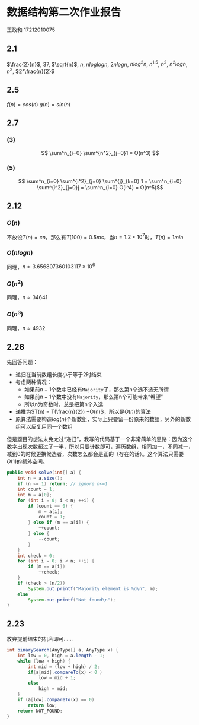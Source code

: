 # 数据结构第二次作业报告

王政和 17212010075

## 2.1

$\frac{2}{n}$, $37$, $\sqrt{n}$, $n$, $nloglogn$, $2nlogn$, $n log^2n$, $n^{1.5}$, $n^2$, $n^2logn$, $n^3$, $2^\frac{n}{2}$

## 2.5
$f(n) = cos(n)$
$g(n) = sin(n)$

## 2.7

### (3)

$$ \sum^n_{i=0} \sum^{n^2}_{j=0}1 = O(n^3) $$

### (5)

$$ \sum^n_{i=0} \sum^{i^2}_{j=0} \sum^{j}_{k=0} 1 = \sum^n_{i=0} \sum^{i^2}_{j=0}j = \sum^n_{i=0} O(i^4) = O(n^5)$$

## 2.12

### $O(n)$
不放设$T(n) = cn$，那么有$T(100) = 0.5ms$，当$n=1.2×10^7$时，$T(n)=1min$

### $O(nlogn)$
同理，$n\approx 3.656807360103117×10^6$

### $O(n^2)$
同理，$n\approx 34641$

### $O(n^3)$
同理，$n\approx 4932$

## 2.26
先回答问题：

* 递归在当前数组长度小于等于2时结束
* 考虑两种情况：
    * 如果前$n-1$个数中已经有`Majority`了，那么第n个选不选无所谓
    * 如果前$n-1$个数中没有`Majority`，那么第n个可能带来“希望”
    * 所以n为奇数时，总是把第n个入选
* 递推为$T(n) = T(\frac{n}{2}) +O(n)$，所以是$O(n)$的算法
* 原算法需要构造$log(n)$个新数组，实际上只要留一份原来的数组，另外的新数组可以反复用同一个数组

但是题目的想法未免太过“递归”，我写的代码基于一个非常简单的思路：因为这个数字出现次数超过了一半，所以只要计数即可，遍历数组，相同加一，不同减一，减到0的时候更换候选者，次数怎么都会是正的（存在的话）。这个算法只需要$O(1)$的额外空间。

```java
public void solve(int[] a) {
    int n = a.size();
    if (n <= 1) return; // ignore n<=1 
    int count = 1;
    int m = a[0];
    for (int i = 0; i < n; ++i) {
        if (count == 0) {
            m = a[i];
            count = 1;
        } else if (m == a[i]) {
            ++count;
        } else {
            --count;
        }
    }
    int check = 0;
    for (int i = 0; i < n; ++i) {
        if (m == a[i])
            ++check;
    }
    if (check > (n/2))
        System.out.printf("Majority element is %d\n", m);
    else
        System.out.printf("Not found\n");
}
```

## 2.23
放弃提前结束的机会即可……
```java
int binarySearch(AnyType[] a, AnyType x) {
    int low = 0, high = a.length - 1;
    while (low < high) {
        int mid = (low + high) / 2;
        if(a[mid].compareTo(x) < 0 )
            low = mid + 1;
        else 
            high = mid;
    }
    if (a[low].compareTo(x) == 0)
        return low;
    return NOT_FOUND;
}
```